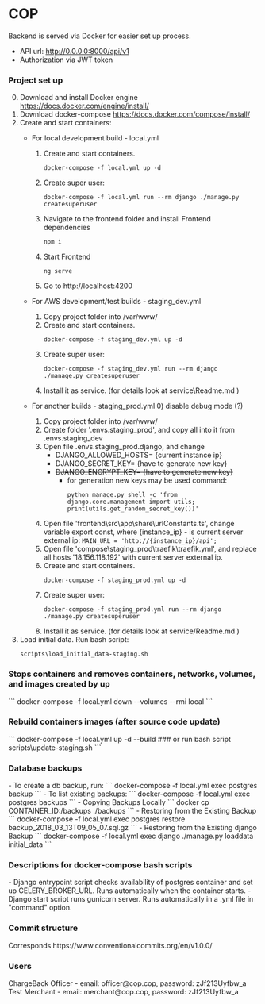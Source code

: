 COP
==============================
Backend is served via Docker for easier set up process.
- API url:  http://0.0.0.0:8000/api/v1
- Authorization via JWT token

<h3>Project set up</h3>

0. Download and install Docker engine https://docs.docker.com/engine/install/ 
1. Download docker-compose https://docs.docker.com/compose/install/
2. Create and start containers:
    * For local development build - local.yml
        1) Create and start containers.            
            ```
            docker-compose -f local.yml up -d
            ```
        3) Create super user:
            ```
            docker-compose -f local.yml run --rm django ./manage.py createsuperuser
            ```         
        4) Navigate to the frontend folder and install Frontend dependencies
            ```
            npm i
            ```
        5) Start Frontend
            ```
            ng serve
            ```
        6) Go to http://localhost:4200

    *  For AWS development/test builds - staging_dev.yml
        1) Copy project folder into /var/www/
        2) Create and start containers.        
            ```
            docker-compose -f staging_dev.yml up -d
            ```
        3) Create super user:
            ```
            docker-compose -f staging_dev.yml run --rm django ./manage.py createsuperuser
            ```         
        4) Install it as service. (for details look at service\Readme.md )
    * For another builds - staging_prod.yml
        0) disable debug mode (?)
        1) Copy project folder into /var/www/
        2) Create folder '.envs\.staging_prod', and copy all into it from .envs\.staging_dev
        3) Open file .envs\.staging_prod\.django, and change 
            * DJANGO_ALLOWED_HOSTS= {current instance ip}
            * DJANGO_SECRET_KEY= {have to generate new key}
            * <s>DJANGO_ENCRYPT_KEY= {have to generate new key}</s>
                - for generation new keys may be used command:
                    ```
                    python manage.py shell -c 'from django.core.management import utils; print(utils.get_random_secret_key())'
                    ```
        4) Open file 'frontend\src\app\share\urlConstants.ts', change variable export const, where {instance_ip} - is current server external ip:
                    ```
                    MAIN_URL = 'http://{instance_ip}/api';
                    ```
        5) Open file 'compose\staging_prod\traefik\traefik.yml', and replace all hosts '18.156.118.192' with current server external ip.
        6) Create and start containers.        
            ```
            docker-compose -f staging_prod.yml up -d
            ```
        7) Create super user:
            ```
            docker-compose -f staging_prod.yml run --rm django ./manage.py createsuperuser
            ```         
        8) Install it as service. (for details look at service/Readme.md )
3. Load initial data. Run bash script:
    ```
    scripts\load_initial_data-staging.sh
    ```

   
<h3>Stops containers and removes containers, networks, volumes, and images created by up</h3>
    ```
    docker-compose -f local.yml down --volumes --rmi local
    ```
<h3>Rebuild containers images (after source code update) </h3>
    ```
    docker-compose -f local.yml up -d --build
    ### or run bash script
    scripts\update-staging.sh
    ```

<h3>Database backups</h3>
- To create a db backup, run:
    ```
    docker-compose -f local.yml exec postgres backup
    ```
- To list existing backups:
    ```
    docker-compose -f local.yml exec postgres backups
    ```
- Copying Backups Locally
    ```
    docker cp CONTAINER_ID:/backups ./backups
    ```
- Restoring from the Existing Backup
    ```
    docker-compose -f local.yml exec postgres restore backup_2018_03_13T09_05_07.sql.gz
    ```
- Restoring from the Existing django Backup
    ```
    docker-compose -f local.yml exec django ./manage.py loaddata initial_data
    ```
<h3>Descriptions for docker-compose bash scripts</h3>
 - Django entrypoint script checks availability of postgres container and set up CELERY_BROKER_URL. Runs automatically when the container starts.
 - Django start script runs gunicorn server. Runs automatically in a .yml file in "command" option.

<h3>Commit structure</h3>
Corresponds https://www.conventionalcommits.org/en/v1.0.0/

<h3>Users</h3>
ChargeBack Officer - email: officer@cop.cop, password: zJf213Uyfbw_a
Test Merchant - email: merchant@cop.cop, password: zJf213Uyfbw_a

